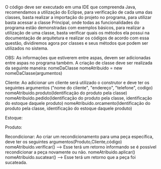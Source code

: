 O código deve ser executado em uma IDE que compreenda Java, recomendamos a utilização do Eclipse, para verificação de cada uma 
das classes, basta realizar a importação do projeto no programa, para utilizar basta acessar a classe Principal, onde todas
as funcionalidades do programa estão demonstradas com exemplos básicos, para realizar a utilização de uma classe, basta verificar
quais os métodos ela possui na documentação de arquitetura e realizar os códigos de acordo com essa questão, dividiremos agora por
classes e seus métodos que podem ser utilizados no sistema.

OBS: As informações que estiverem entre aspas, devem ser adicionadas entre aspas no programa também.
A criação de classe deve ser realizada da seguinte maneira: nomeDaClasse nomeAtribuido = new nomeDaClasse(argumentos)

Cliente:
Ao adicionar um cliente será utilizado o construtor e deve ter os seguintes argumentos ("nome do cliente", "endereço", "telefone", codigo)
nomeAtribuido.produto(Identificação do produto pela classe)
nomeAtribuido.pedido(Identificação do produto pela classe, identificação do estoque daquele produto)
nomeAtribuido.orcamento(Identificação do produto pela classe, identificação do estoque daquele produto)

Estoque:

Produto:

Recondicionar:
Ao criar um recondicionamento para uma peça específica, deve ter os seguintes argumentos(Produto,Cliente,código)
nomeAtribuido.verificar() --> Esse terá um retorno informando se é possível recondicionar a peça novamente ou não.
nomeAtribuido.aplicar() 
nomeAtribuido.sucatear() --> Esse terá um retorno que a peça foi sucateada.
